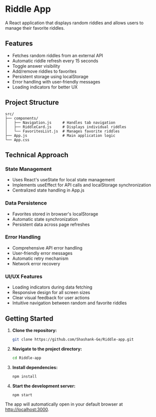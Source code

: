 # Riddle App

A React application that displays random riddles and allows users to manage their favorite riddles.

## Features

- Fetches random riddles from an external API
- Automatic riddle refresh every 15 seconds
- Toggle answer visibility
- Add/remove riddles to favorites
- Persistent storage using localStorage
- Error handling with user-friendly messages
- Loading indicators for better UX

## Project Structure
``` 
src/
├── components/
│   ├── Navigation.js     # Handles tab navigation
│   ├── RiddleCard.js     # Displays individual riddles
│   └── FavoritesList.js  # Manages favorite riddles
├── App.js                # Main application logic
└── App.css
```


## Technical Approach

### State Management
- Uses React's useState for local state management
- Implements useEffect for API calls and localStorage synchronization
- Centralized state handling in App.js

### Data Persistence
- Favorites stored in browser's localStorage
- Automatic state synchronization
- Persistent data across page refreshes

### Error Handling
- Comprehensive API error handling
- User-friendly error messages
- Automatic retry mechanism
- Network error recovery

### UI/UX Features
- Loading indicators during data fetching
- Responsive design for all screen sizes
- Clear visual feedback for user actions
- Intuitive navigation between random and favorite riddles

## Getting Started

1. **Clone the repository:**

    ```bash
    git clone https://github.com/Shashank-Ge/Riddle-app.git
    ```

2. **Navigate to the project directory:**

    ```bash
    cd Riddle-app
    ```

3. **Install dependencies:**

    ```bash
    npm install
    ```

4. **Start the development server:**

    ```bash
    npm start
    ```

The app will automatically open in your default browser at [http://localhost:3000](http://localhost:3000).

